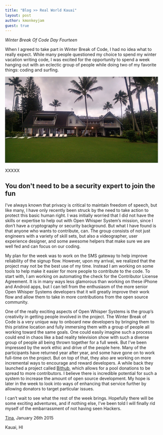 ```yaml
---
title: "Blog >> Real World Kauai"
layout: post
author: kmonkeyjam
guest: true
---
```


*Winter Break Of Code Day Fourteen*

When I agreed to take part in Winter Break of Code, I had no idea what to really expect.  While many people
questioned my choice to spend my winter vacation writing code, I was excited for the opportunity to spend a week
hanging out with an eclectic group of people while doing two of my favorite things: coding and surfing.

<img src="/blog/images/tina-wboc2.jpg" class="nice" alt="house"/>

XXXXX

## You don't need to be a security expert to join the fun

I’ve always known that privacy is critical to maintain freedom of speech, but like many, I have only recently been
struck by the need to take action to protect this basic human right.  I was initially worried that I did not have the
skills or expertise to help out with Open Whisper System’s mission, since I don’t have a cryptography or security
background.  But what I have found is that anyone who wants to contribute, can.  The group consists of not just
engineers with a variety of skill sets, but also a videographer, user experience designer, and some awesome helpers
that make sure we are well fed and can focus on our coding.

My plan for the week was to work on the SMS gateway to help improve reliability of the signup flow.  However, upon my
arrival, we realized that the project may not be the best use of my time.  Instead I am working on some tools to help
make it easier for more people to contribute to the code.  To start with, I am working on automating the check for the
Contributor License Agreement.  It is in many ways less glamorous than working on these iPhone and Android apps, but
I can tell from the enthusiasm of the more senior Open Whisper Systems developers that it will greatly improve their
work flow and allow them to take in more contributions from the open source community.

One of the really exciting aspects of Open Whisper Systems is the group’s creativity in getting people involved in the
project.  The Winter Break of Code is a very unique way to onboard new developers by bringing them to this pristine
location and fully immersing them with a group of people all working toward the same goals.  One could easily imagine
such a process could end in chaos like a bad reality television show with such a diverse group of people all being
thrown together for a full week.  But I’ve been impressed by the work ethic and drive of the people here.  Many of the
participants have returned year after year, and some have gone on to work full-time on the project.  But on top of that,
they also are working on more incremental ways to encourage and reward developers.  A while back they launched a project
called <a href="https://whispersystems.org/blog/bithub/">Bithub</a>, which allows for a pool donations to be spread to
more contributors.  I believe there is incredible potential for such a system to increase the amount of open source
development.  My hope is later in the week to look into ways of enhancing that service further by allowing donators to
target particular issues.

I can’t wait to see what the rest of the week brings.  Hopefully there will be some exciting adventures, and if nothing
else, I’ve been told I will finally rid myself of the embarrassment of not having seen Hackers.

[Tina](https://twitter.com/kmonkeyjam), January 26th 2015

Kauai, HI
